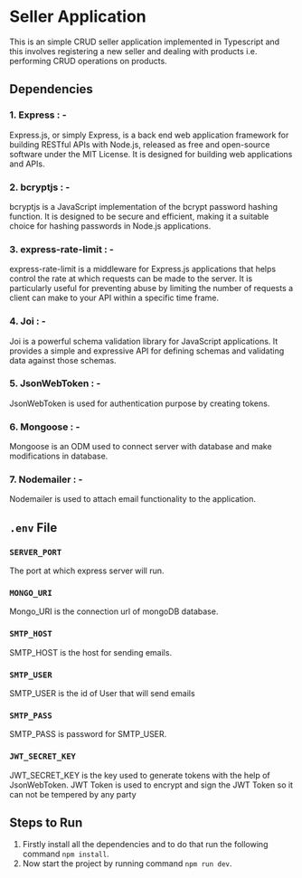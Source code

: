 # Seller Application 

This is an simple CRUD seller application implemented in Typescript and this involves registering a new seller and dealing with products i.e. performing CRUD operations on products.


## Dependencies 

### 1. Express : -
Express.js, or simply Express, is a back end web application framework for building RESTful APIs with Node.js, released as free and open-source software under the MIT License. It is designed for building web applications and APIs.

### 2. bcryptjs : -
bcryptjs is a JavaScript implementation of the bcrypt password hashing function. It is designed to be secure and efficient, making it a suitable choice for hashing passwords in Node.js applications.

### 3. express-rate-limit : -
express-rate-limit is a middleware for Express.js applications that helps control the rate at which requests can be made to the server. It is particularly useful for preventing abuse by limiting the number of requests a client can make to your API within a specific time frame. 

### 4. Joi : - 
Joi is a powerful schema validation library for JavaScript applications. It provides a simple and expressive API for defining schemas and validating data against those schemas. 

### 5. JsonWebToken : - 
JsonWebToken is used for authentication purpose by creating tokens.

### 6. Mongoose : -
Mongoose is an ODM used to connect server with database and make modifications in database.

### 7. Nodemailer : -
Nodemailer is used to attach email functionality to the application.

## `.env` File 

### `SERVER_PORT`
The port at which express server will run.

### `MONGO_URI`
Mongo_URI is the connection url of mongoDB database.

### `SMTP_HOST`
SMTP_HOST is the host for sending emails.

### `SMTP_USER`
SMTP_USER is the id of User that will send emails

### `SMTP_PASS`
SMTP_PASS is password for SMTP_USER.

### `JWT_SECRET_KEY`
JWT_SECRET_KEY is the key used to generate tokens with the help of JsonWebToken. JWT Token is used to encrypt and sign the JWT Token so it can not be tempered by any party


## Steps to Run 

1. Firstly install all the dependencies and to do that run the following command `npm install`.
2. Now start the project by running command `npm run dev`.